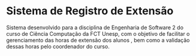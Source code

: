 # Sistema de Registro de Extensão

Sistema desenvolvido para a disciplina de Engenharia de Software 2 do curso de Ciência Computação da FCT Unesp, com o objetivo de facilitar o gerenciamento das horas de extensão dos alunos , bem como a validação dessas horas pelo coordenador do curso.
